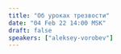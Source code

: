 ```yaml
---
title: "Об уроках трезвости"
date: "04 Feb 22 14:00 MSK"
draft: false
speakers: ["aleksey-vorobev"]
---
```

